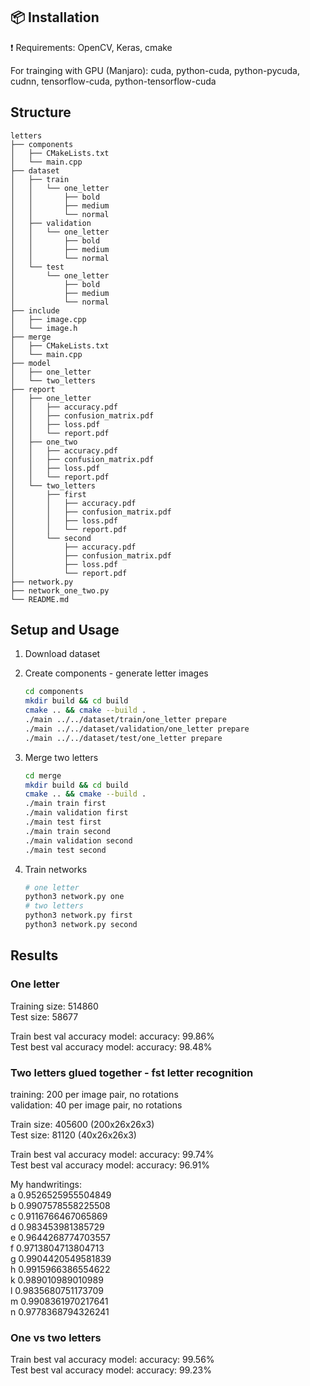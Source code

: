 ## :package: Installation
:exclamation: Requirements: OpenCV, Keras, cmake

For trainging with GPU (Manjaro): cuda, python-cuda, python-pycuda, cudnn, tensorflow-cuda, python-tensorflow-cuda

## Structure

```
letters
├── components  
│   ├── CMakeLists.txt  
│   └── main.cpp  
├── dataset  
│   ├── train  
│   │   └── one_letter  
│   │       ├── bold  
│   │       ├── medium  
│   │       └── normal 
│   ├── validation  
│   │   └── one_letter  
│   │       ├── bold  
│   │       ├── medium  
│   │       └── normal  
│   └── test  
│       └── one_letter  
│           ├── bold  
│           ├── medium  
│           └── normal  
├── include  
│   ├── image.cpp  
│   └── image.h   
├── merge  
│   ├── CMakeLists.txt  
│   └── main.cpp  
├── model   
│   ├── one_letter  
│   └── two_letters  
├── report  
│   ├── one_letter  
│   │   ├── accuracy.pdf  
│   │   ├── confusion_matrix.pdf  
│   │   ├── loss.pdf  
│   │   └── report.pdf  
│   ├── one_two  
│   │   ├── accuracy.pdf  
│   │   ├── confusion_matrix.pdf  
│   │   ├── loss.pdf  
│   │   └── report.pdf  
│   └── two_letters  
│       ├── first  
│       │   ├── accuracy.pdf  
│       │   ├── confusion_matrix.pdf  
│       │   ├── loss.pdf  
│       │   └── report.pdf  
│       └── second  
│           ├── accuracy.pdf  
│           ├── confusion_matrix.pdf  
│           ├── loss.pdf  
│           └── report.pdf  
├── network.py  
├── network_one_two.py  
└── README.md   

```

## Setup and Usage

1. Download dataset

2. Create components - generate letter images
    ```sh
    cd components 
    mkdir build && cd build
    cmake .. && cmake --build .
    ./main ../../dataset/train/one_letter prepare
    ./main ../../dataset/validation/one_letter prepare
    ./main ../../dataset/test/one_letter prepare

    ```

3. Merge two letters
    ```sh
    cd merge 
    mkdir build && cd build
    cmake .. && cmake --build .
    ./main train first
    ./main validation first
    ./main test first
    ./main train second
    ./main validation second
    ./main test second

    ```

4. Train networks
    ```sh
    # one letter
    python3 network.py one
    # two letters
    python3 network.py first
    python3 network.py second

    ```

## Results

### One letter

Training size: 514860  
Test size: 58677  

Train best val accuracy model: accuracy: 99.86%   
Test best val accuracy model: accuracy: 98.48%  

### Two letters glued together - fst letter recognition  

training: 200 per image pair, no rotations  
validation: 40 per image pair, no rotations  

Train size: 405600 (200x26x26x3)  
Test size: 81120 (40x26x26x3)  

Train best val accuracy model: accuracy: 99.74%  
Test best val accuracy model: accuracy: 96.91%  

My handwritings:  
a 0.9526525955504849  
b 0.9907578558225508   
c 0.9116766467065869   
d 0.983453981385729   
e 0.9644268774703557   
f 0.9713804713804713   
g 0.9904420549581839   
h 0.9915966386554622   
k 0.989010989010989    
l 0.9835680751173709   
m 0.9908361970217641   
n 0.9778368794326241   

### One vs two letters  
Train best val accuracy model: accuracy: 99.56%  
Test best val accuracy model: accuracy: 99.23%  
